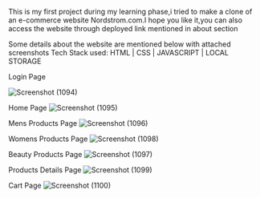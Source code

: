 This is my first project during my learning phase,i tried to make a clone of an e-commerce website Nordstrom.com.I hope you like it,you can also access the website through deployed link mentioned in about section

Some details about the website are mentioned below with attached screenshots
Tech Stack used:  HTML | CSS  | JAVASCRIPT | LOCAL STORAGE

Login Page

![Screenshot (1094)](https://user-images.githubusercontent.com/107456969/222657323-826247aa-3752-45db-9801-f802cee8aef0.png)

Home Page
![Screenshot (1095)](https://user-images.githubusercontent.com/107456969/222657411-c34b0a12-2f21-4fc8-a0f6-f5ccc381acb6.png)

Mens Products Page
![Screenshot (1096)](https://user-images.githubusercontent.com/107456969/222657443-39774259-7fbd-498f-a193-0e41707cb4b9.png)

Womens Products Page
![Screenshot (1098)](https://user-images.githubusercontent.com/107456969/222657479-d332995e-0bfd-44ee-8b21-3b3bfaf58a01.png)

Beauty Products Page
![Screenshot (1097)](https://user-images.githubusercontent.com/107456969/222657592-ba8f9e46-1cc5-40cf-bc7a-238a0749de8c.png)

Products Details Page
![Screenshot (1099)](https://user-images.githubusercontent.com/107456969/222657712-2c0db63e-9938-4588-80e0-d2e130b72009.png)

Cart Page
![Screenshot (1100)](https://user-images.githubusercontent.com/107456969/222657817-083f8528-ccc0-43b1-aee9-5a64844f6a61.png)
